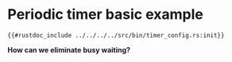 # Periodic timer basic example

```rust,noplaypen
{{#rustdoc_include ../../../../src/bin/timer_config.rs:init}}
```
**How can we eliminate busy waiting?**
